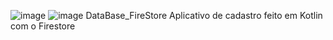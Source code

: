 ![image](https://github.com/user-attachments/assets/20ab92f7-b72e-4279-9005-24a58851d3a9)
![image](https://github.com/user-attachments/assets/99412bc4-87de-413c-bdb7-607162206a5c) DataBase_FireStore 
Aplicativo de cadastro feito em Kotlin com o Firestore
